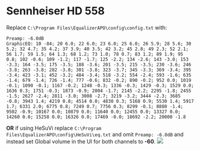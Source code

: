 # Sennheiser HD 558
Replace `C:\Program Files\EqualizerAPO\config\config.txt` with:
```
Preamp: -6.0dB
GraphicEQ: 10 -84; 20 6.0; 22 6.0; 23 6.0; 25 6.0; 26 5.9; 28 5.6; 30 5.2; 32 4.7; 35 4.2; 37 3.9; 40 3.5; 42 3.2; 45 2.8; 49 2.3; 52 2.1; 56 1.7; 59 1.5; 64 1.3; 68 1.2; 73 1.0; 78 0.7; 83 1.2; 89 1.9; 95 0.8; 102 -0.6; 109 -1.2; 117 -1.7; 125 -2.2; 134 -2.6; 143 -3.0; 153 -3.3; 164 -3.5; 175 -3.5; 188 -3.6; 201 -3.5; 215 -3.5; 230 -3.6; 246 -3.8; 263 -3.8; 282 -3.8; 301 -3.8; 323 -3.7; 345 -3.3; 369 -3.4; 395 -3.4; 423 -3.1; 452 -3.2; 484 -3.4; 518 -3.2; 554 -2.4; 593 -1.6; 635 -1.4; 679 -1.4; 726 -1.4; 777 -0.6; 832 -0.2; 890 -0.2; 952 0.0; 1019 -0.1; 1090 -0.1; 1167 -0.2; 1248 -0.3; 1336 -0.3; 1429 -0.3; 1529 0.0; 1636 0.3; 1751 -0.3; 1873 -0.9; 2004 -1.7; 2145 -2.2; 2295 -1.8; 2455 -1.5; 2627 -2.4; 2811 -3.0; 3008 -2.7; 3219 -3.2; 3444 -2.3; 3685 -0.8; 3943 1.4; 4219 0.8; 4514 0.0; 4830 0.3; 5168 0.9; 5530 1.4; 5917 1.7; 6331 2.0; 6775 0.8; 7249 0.7; 7756 0.3; 8299 -0.1; 8880 -1.4; 9502 -0.9; 10167 0.0; 10879 0.0; 11640 0.0; 12455 0.0; 13327 0.0; 14260 0.0; 15258 0.0; 16326 0.0; 17469 -0.0; 18692 -2.2; 20000 -1.8
```
**OR** if using HeSuVi replace `C:\Program Files\EqualizerAPO\config\HeSuVi\eq.txt` and omit `Preamp: -6.0dB` and instead set Global volume in the UI for both channels to **-60**.
![](https://raw.githubusercontent.com/jaakkopasanen/AutoEq/master/results/Innerfidelity%202017/headphoncecom/onear/Sennheiser%20HD%20558/Sennheiser%20HD%20558.png)